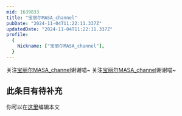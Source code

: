 ```yaml
---
mid: 1639833
title: "宝丽尔MASA_channel"
pubDate: "2024-11-04T11:22:11.337Z"
updatedDate: "2024-11-04T11:22:11.337Z"
profile:
  {
    Nickname: ["宝丽尔MASA_channel"],
  }
---
```


关注[宝丽尔MASA_channel](https://space.bilibili.com/1639833)谢谢喵~ 关注[宝丽尔MASA_channel](https://space.bilibili.com/1639833)谢谢喵~

## 此条目有待补充
你可以在[这里](https://github.com/Yuhanawa/VTuber.ICU/edit/master/src/content/v/宝丽尔MASA_channel/index.md)编辑本文
